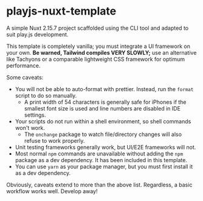 # playjs-nuxt-template

A simple Nuxt 2.15.7 project scaffolded using the CLI tool and adapted to suit play.js development.

This template is completely vanilla; you must integrate a UI framework on your own. **Be warned, Tailwind compiles VERY SLOWLY;** use an alternative like Tachyons or a comparable lightweight CSS framework for optimum performance.

Some caveats:

- You will not be able to auto-format with prettier. Instead, run the `format` script to do so manually.
  - A print width of 54 characters is generally safe for iPhones if the smallest font size is used and line numbers are disabled in IDE settings.
- Your scripts do not run within a shell environment, so shell commands won't work.
  - The `onchange` package to watch file/directory changes will also refuse to work properly.
- Unit testing frameworks generally work, but UI/E2E frameworks will not.
- Most normal `npm` commands are unavailable without adding the `npm` package as a dev dependency. It has been included in this template.
- You can use `yarn` as your package manager, but you must first install it as a dev dependency.

Obviously, caveats extend to more than the above list. Regardless, a basic workflow works well. Develop away!
